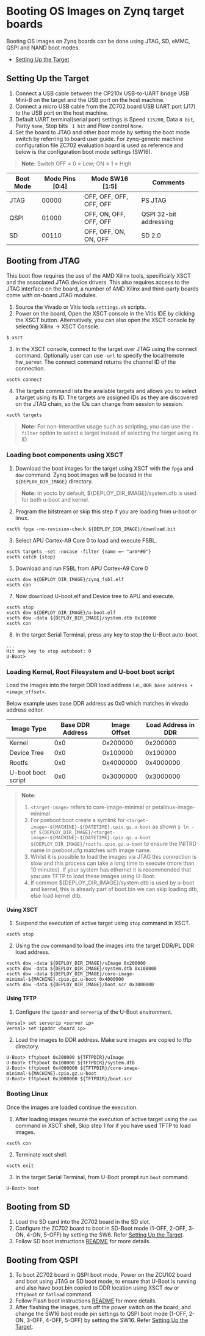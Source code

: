 # Booting OS Images on Zynq target boards

Booting OS images on Zynq boards can be done using JTAG, SD, eMMC, QSPI and NAND
boot modes.

* [Setting Up the Target](#setting-up-the-target)

## Setting Up the Target
1. Connect a USB cable between the CP210x USB-to-UART bridge USB Mini-B on
   the target and the USB port on the host machine.
2. Connect a micro USB cable from the ZC702 board USB UART port (J17) to the USB 
   port on the host machine.
3. Default UART terminal(serial port) settings is Speed `115200`, Data `8 bit`,
   Parity `None`, Stop bits ` 1 bit` and Flow control `None`.
4. Set the board to JTAG and other boot mode by setting the boot mode switch by 
   referring to board user guide. For zynq-generic machine configuration
   file ZC702 evaluation board is used as reference and below is the
   configuration boot mode settings (SW16).

> **Note:** Switch OFF = 0 = Low; ON = 1 = High

| Boot Mode | Mode Pins [0:4] | Mode SW16 [1:5]         | Comments               |
|-----------|-----------------|-------------------------|------------------------|
| JTAG      | 00000           | OFF, OFF, OFF, OFF, OFF | PS JTAG                |
| QSPI      | 01000           | OFF, ON, OFF, OFF, OFF  | QSPI 32-bit addressing |
| SD        | 00110           | OFF, OFF, ON, ON, OFF   | SD 2.0                 |

## Booting from JTAG

This boot flow requires the use of the AMD Xilinx tools, specifically XSCT and 
the associated JTAG device drivers. This also requires access to the JTAG interface
on the board, a number of AMD Xilinx and third-party boards come with on-board JTAG
modules.

1. Source the Vivado or Vitis tools `settings.sh` scripts.
2. Power on the board, Open the XSCT console in the Vitis IDE by clicking the
   XSCT button. Alternatively, you can also open the XSCT console by selecting
   Xilinx -> XSCT Console.
```
$ xsct
```
3. In the XSCT console, connect to the target over JTAG using the connect command.
   Optionally user can use `-url` to specify the local/remote hw_server. The 
   connect command returns the channel ID of the connection.
```
xsct% connect
```
4. The targets command lists the available targets and allows you to select a
   target using its ID. The targets are assigned IDs as they are discovered on
   the JTAG chain, so the IDs can change from session to session.
```
xsct% targets
```

> **Note:** For non-interactive usage such as scripting, you can use the `-filter`
   option to select a target instead of selecting the target using its ID.

### Loading boot components using XSCT

1. Download the boot images for the target using XSCT with the `fpga` and `dow` 
   command. Zynq boot images will be located in the `${DEPLOY_DIR_IMAGE}`
   directory. 

> **Note:** In yocto by default, ${DEPLOY_DIR_IMAGE}/system.dtb is used for both
> u-boot and kernel.

2. Program the bitstream or skip this step if you are loading from u-boot or linux.
```
xsct% fpga -no-revision-check ${DEPLOY_DIR_IMAGE}/download.bit
```
3. Select APU Cortex-A9 Core 0 to load and execute FSBL.
```
xsct% targets -set -nocase -filter {name =~ "arm*#0"}
xsct% catch {stop}
```
5. Download and run FSBL from APU Cortex-A9 Core 0
```
xsct% dow ${DEPLOY_DIR_IMAGE}/zynq_fsbl.elf
xsct% con
```
7. Now download U-boot.elf and Device tree to APU and execute.
```
xsct% stop
xsct% dow ${DEPLOY_DIR_IMAGE}/u-boot.elf
xsct% dow -data ${DEPLOY_DIR_IMAGE}/system.dtb 0x100000
xsct% con
```

8. In the target Serial Terminal, press any key to stop the U-Boot auto-boot.
```
...
Hit any key to stop autoboot: 0
U-Boot>
```

### Loading Kernel, Root Filesystem and U-boot boot script

Load the images into the target DDR load address i.e.,
`DDR base address + <image_offset>`. 

Below example uses base DDR address as 0x0 which matches in vivado address editor.

| Image Type         | Base DDR Address | Image Offset  | Load Address in DDR |
|--------------------|------------------|---------------|---------------------|
| Kernel             | 0x0              | 0x200000      | 0x200000            |
| Device Tree        | 0x0              | 0x100000      | 0x100000            |
| Rootfs             | 0x0              | 0x4000000     | 0x4000000           |
| U-boot boot script | 0x0              | 0x3000000     | 0x3000000           |

> **Note:** 
> 1. `<target-image>` refers to core-image-minimal or petalinux-image-minimal
> 2. For pxeboot boot create a symlink for `<target-image>-${MACHINE}-${DATETIME}.cpio.gz.u-boot`
> as shown `$ ln -sf ${DEPLOY_DIR_IMAGE}/<target-image>-${MACHINE}-${DATETIME}.cpio.gz.u-boot ${DEPLOY_DIR_IMAGE}/rootfs.cpio.gz.u-boot`
> to ensure the INITRD name in pxeboot.cfg matches with image name.
> 3. Whilst it is possible to load the images via JTAG this connection is slow and
this process can take a long time to execute (more than 10 minutes). If your
system has ethernet it is recommended that you use TFTP to load these images
using U-Boot. 
> 4. If common ${DEPLOY_DIR_IMAGE}/system.dtb is used by u-boot and kernel, this
> is already part of boot.bin we can skip loading dtb, else load kernel dtb.

#### Using XSCT

1. Suspend the execution of active target using `stop` command in XSCT.
```
xsct% stop
```
2. Using the `dow` command to load the images into the target DDR/PL DDR load 
   address.
```
xsct% dow -data ${DEPLOY_DIR_IMAGE}/uImage 0x200000
xsct% dow -data ${DEPLOY_DIR_IMAGE}/system.dtb 0x100000
xsct% dow -data ${DEPLOY_DIR_IMAGE}/core-image-minimal-${MACHINE}.cpio.gz.u-boot 0x4000000
xsct% dow -data ${DEPLOY_DIR_IMAGE}/boot.scr 0x3000000
```

#### Using TFTP

1. Configure the `ipaddr` and `serverip` of the U-Boot environment. 
```
Versal> set serverip <server ip>
Versal> set ipaddr <board ip>
```
2. Load the images to DDR address. Make sure images are copied to tftp directory.
```
U-Boot> tftpboot 0x200000 ${TFTPDIR}/uImage
U-Boot> tftpboot 0x100000 ${TFTPDIR}/system.dtb
U-Boot> tftpboot 0x4000000 ${TFTPDIR}/core-image-minimal-${MACHINE}.cpio.gz.u-boot
U-Boot> tftpboot 0x3000000 ${TFTPDIR}/boot.scr

```
### Booting Linux

Once the images are loaded continue the execution.

1. After loading images resume the execution of active target using the `con`
command in XSCT shell, Skip step 1 for if you have used TFTP to load images.
```
xsct% con
```
2. Terminate xsct shell.
```
xsct% exit
```
3. In the target Serial Terminal, from U-Boot prompt run `boot` command.
```
U-Boot> boot
```

## Booting from SD

1. Load the SD card into the ZC702 board in the SD slot.
2. Configure the ZC702 board to boot in SD-Boot mode (1-OFF, 2-OFF, 3-ON, 4-ON, 5-OFF)
   by setting the SW6. Refer [Setting Up the Target](#setting-up-the-target).
3. Follow SD boot instructions [README](README.booting.storage.md) for more details.

## Booting from QSPI

1. To boot ZC702 board in QSPI boot mode, Power on the ZCU102 board and boot 
   using JTAG or SD boot mode, to ensure that U-Boot is running and also have 
   boot.bin copied to DDR location using XSCT `dow` or `tftpboot` or `fatload`
   command.
2. Follow Flash boot instructions [README](README.booting.flash.md) for more details.
3. After flashing the images, turn off the power switch on the board, and change
   the SW16 boot mode pin settings to QSPI boot mode (1-OFF, 2-ON, 3-OFF, 4-OFF, 5-OFF)
   by setting the SW16. Refer [Setting Up the Target](#setting-up-the-target).